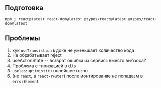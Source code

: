 ## Подготовка

```
npm i react@latest react-dom@latest @types/react@latest @types/react-dom@latest
```

## Проблемы

1. хук `useTransistion` в доке не уменьшает количество кода
2. Не обрабатывает reject
3. useActionState -- возврат ошибки из сервиса вместо выброса?
4. Проблема с типизацией в d.ts
5. `uselessOptimistic` полнейшее говно
6. (не `react`, а `react-router`) после монтирование не попадаем в `errorElement`
